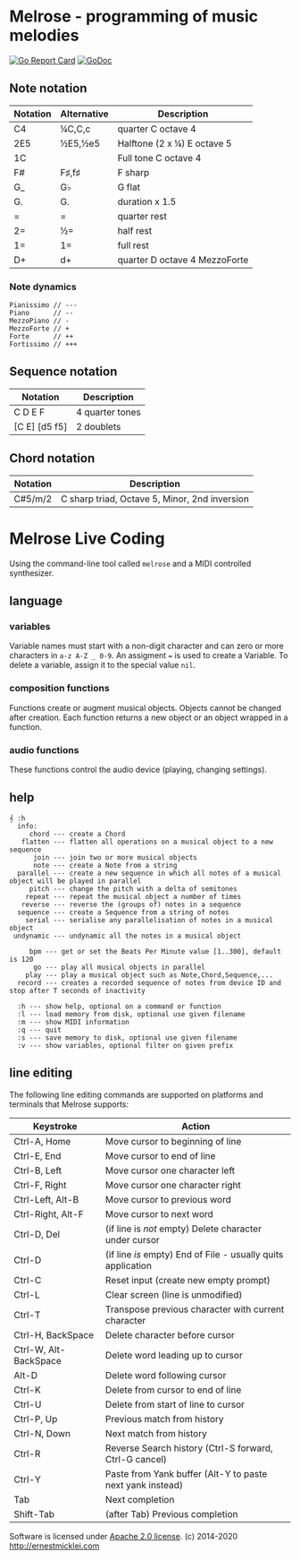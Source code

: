# Melrose - programming of music melodies

[![Go Report Card](https://goreportcard.com/badge/github.com/emicklei/melrose)](https://goreportcard.com/report/github.com/emicklei/melrose)
[![GoDoc](https://godoc.org/github.com/emicklei/melrose?status.svg)](https://pkg.go.dev/github.com/emicklei/melrose?tab=doc)

## Note notation

| Notation | Alternative | Description 
|----------|-------|-------------
| C4       | ¼C,C,c  | quarter C octave 4 
| 2E5      | ½E5,½e5 | Halftone (2 x ¼) E octave 5
| 1C       |        | Full tone C octave 4
| F#       | F♯,f♯  | F sharp
| G_       | G♭    | G flat
| G.       | G.    | duration x 1.5 
| =        | =     | quarter rest
| 2=       | ½=    | half rest
| 1=       | 1=    | full rest
| D+       | d+    | quarter D octave 4 MezzoForte

### Note dynamics

	Pianissimo // ---
	Piano      // --
	MezzoPiano // -
	MezzoForte // +
	Forte      // ++
	Fortissimo // +++

## Sequence notation

| Notation    | Description 
|-------------|---
| C D E F       | 4 quarter tones
| [C E] [d5 f5] | 2 doublets


## Chord notation

| Notation    | Description 
|-------------|---
| C#5/m/2     | C sharp triad, Octave 5, Minor, 2nd inversion


# Melrose Live Coding

Using the command-line tool called `melrose` and a MIDI controlled synthesizer.

## language

### variables

Variable names must start with a non-digit character and can zero or more characters in `a-z A-Z _ 0-9`.
An assigment `=` is used to create a Variable.
To delete a variable, assign it to the special value `nil`.

### composition functions

Functions create or augment musical objects. 
Objects cannot be changed after creation.
Each function returns a new object or an object wrapped in a function.

### audio functions

These functions control the audio device (playing, changing settings).

## help

    𝄞 :h
      info: 
         chord --- create a Chord
       flatten --- flatten all operations on a musical object to a new sequence
          join --- join two or more musical objects
          note --- create a Note from a string
      parallel --- create a new sequence in which all notes of a musical object will be played in parallel
         pitch --- change the pitch with a delta of semitones
        repeat --- repeat the musical object a number of times
       reverse --- reverse the (groups of) notes in a sequence
      sequence --- create a Sequence from a string of notes
        serial --- serialise any parallelisation of notes in a musical object
     undynamic --- undynamic all the notes in a musical object

         bpm --- get or set the Beats Per Minute value [1..300], default is 120
          go --- play all musical objects in parallel
        play --- play a musical object such as Note,Chord,Sequence,...
      record --- creates a recorded sequence of notes from device ID and stop after T seconds of inactivity

      :h --- show help, optional on a command or function
      :l --- load memory from disk, optional use given filename
      :m --- show MIDI information
      :q --- quit
      :s --- save memory to disk, optional use given filename
      :v --- show variables, optional filter on given prefix


## line editing

The following line editing commands are supported on platforms and terminals
that Melrose supports:

Keystroke    | Action
---------    | ------
Ctrl-A, Home | Move cursor to beginning of line
Ctrl-E, End  | Move cursor to end of line
Ctrl-B, Left | Move cursor one character left
Ctrl-F, Right| Move cursor one character right
Ctrl-Left, Alt-B    | Move cursor to previous word
Ctrl-Right, Alt-F   | Move cursor to next word
Ctrl-D, Del  | (if line is *not* empty) Delete character under cursor
Ctrl-D       | (if line *is* empty) End of File - usually quits application
Ctrl-C       | Reset input (create new empty prompt)
Ctrl-L       | Clear screen (line is unmodified)
Ctrl-T       | Transpose previous character with current character
Ctrl-H, BackSpace | Delete character before cursor
Ctrl-W, Alt-BackSpace | Delete word leading up to cursor
Alt-D        | Delete word following cursor
Ctrl-K       | Delete from cursor to end of line
Ctrl-U       | Delete from start of line to cursor
Ctrl-P, Up   | Previous match from history
Ctrl-N, Down | Next match from history
Ctrl-R       | Reverse Search history (Ctrl-S forward, Ctrl-G cancel)
Ctrl-Y       | Paste from Yank buffer (Alt-Y to paste next yank instead)
Tab          | Next completion
Shift-Tab    | (after Tab) Previous completion


Software is licensed under [Apache 2.0 license](LICENSE).
(c) 2014-2020 http://ernestmicklei.com 